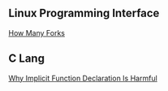 ## Linux Programming Interface

[How Many Forks](_posts/lpi/how_many_forks.md)

## C Lang

[Why Implicit Function Declaration Is Harmful](_posts/clang/clang-implicit-function-declaration-is-harmful.md)

